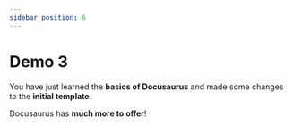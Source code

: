 ```yaml
---
sidebar_position: 6
---
```


# Demo 3

You have just learned the **basics of Docusaurus** and made some changes to the **initial template**.

Docusaurus has **much more to offer**!
